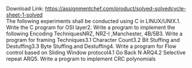 Download Link: https://assignmentchef.com/product/solved-solvedcycle-sheet-1-solved
<br>
The following experiments shall be conducted using C in LINUX/UNIX.1. Write the C program for OSI layer2. Write a program to implement the following Encoding TechniquesNRZ, NRZ-I ,Manchester, 4B/5B3. Write a program for framing Techniques3.1 Character Count3.2 Bit Stuffing and Destuffing3.3 Byte Stuffing.and Destuffing4. Write a program for Flow control based on Sliding Window protocol4.1 Go Back N ARQ4.2 Selective repeat ARQ5. Write a program to implement CRC polynomials